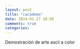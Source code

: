 ```yaml
---
layout: post
title: "cacademo"
date: 2014-01-27 18:50
comments: true
categories: 
---
```

Demostración de arte ascii a color

